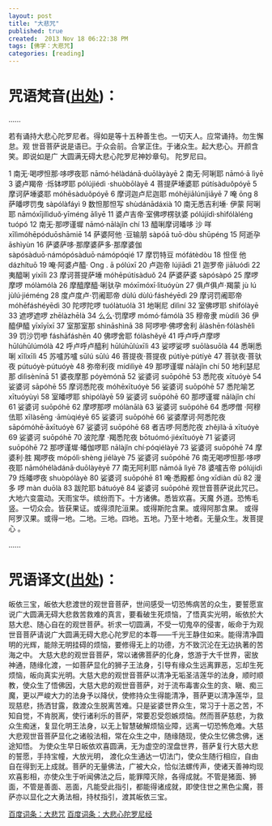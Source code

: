 ```yaml
---
layout: post
title: "大悲咒"
published: true
created:  2013 Nov 18 06:22:38 PM
tags: [佛学：大悲咒]
categories: [reading]
---
```



# 咒语梵音([出处](http://baike.baidu.com/view/752610.htm#4))：

......

若有诵持大悲心陀罗尼者。得如是等十五种善生也。一切天人。应常诵持。勿生懈怠。观
世音菩萨说是语已。于众会前。合掌正住。于诸众生。起大悲心。开颜含笑。即说如是广
大圆满无碍大悲心陀罗尼神妙章句。
陀罗尼曰。

1 南无·喝啰怛那·哆啰夜耶 
nāmó·hélàdánā·duōlàyàyē 
2 南无·阿唎耶 
nāmó·ā lìyē 
3 婆卢羯帝 ·烁钵啰耶 
pólújiédì ·shuòbōlàyē 
4 菩提萨埵婆耶 
pútísàduǒpóyē 
5 摩诃萨埵婆耶 
móhēsàduǒpóyē 
6 摩诃迦卢尼迦耶 
móhējiālúníjiāyē 
7 唵 
ōng 
8 萨皤啰罚曳 
sàpólàfáyì 
9 数怛那怛写 
shùdánādáxià 
10 南无悉吉利埵· 伊蒙 阿唎耶 
nāmóxījílìduǒ·yīméng ālìyē 
11 婆卢吉帝·室佛啰楞驮婆 
pólújídì·shìfólàléng tuópó 
12 南无·那啰谨墀 
nāmó·nālàjǐn chí 
13 醯唎摩诃皤哆 沙 咩 
xīlìmóhēpóduōshāmiē 
14 萨婆阿他 ·豆输朋 
sàpóā tuō·dòu shūpéng 
15 阿逝孕 
āshìyùn 
16 萨婆萨哆·那摩婆萨多·那摩婆伽 
sàpósàduō·námópósàduō·námópóqié 
17 摩罚特豆 
mófátèdòu 
18 怛侄 他 
dázhítuō 
19 唵·阿婆卢醯· 
Ong . ā pólúxī 
20 卢迦帝 
lújiādì 
21 迦罗帝 
jiāluódì 
22 夷醯唎 
yíxīlì 
23 摩诃菩提萨埵 
móhēpútísàduǒ 
24 萨婆萨婆 
sàpósàpó 
25 摩啰摩啰 
mólàmólà 
26 摩醯摩醯·唎驮孕 
móxīmóxī·lìtuóyùn 
27 俱卢俱卢·羯蒙 
jù lú jùlú·jiéméng 
28 度卢度卢·罚阇耶帝 
dùlú dùlú·fáshéyēdì 
29 摩诃罚阇耶帝 
móhēfáshéyēdì 
30 陀啰陀啰 
tuólàtuólà 
31 地唎尼 
dìlìní 
32 室佛啰耶 
shìfólàyē 
33 遮啰遮啰 
zhēlàzhēlà 
34 么么·罚摩啰 
mómó·fámólà 
35 穆帝隶 
mùdìlì 
36 伊醯伊醯 
yīxīyīxī 
37 室那室那 
shìnāshìnā 
38 阿啰嘇·佛啰舍利 
ālàshēn·fólàshělì 
39 罚沙罚嘇 
fáshāfáshēn 
40 佛啰舍耶 
fólàshěyē 
41 呼卢呼卢摩啰 
hūlúhūlúmólà 
42 呼卢呼卢醯利 
hūlúhūlúxīlì 
43 娑啰娑啰 
suōlàsuōlà 
44 悉唎悉唎 
xīlìxīlì 
45 苏嚧苏嚧 
sūlú sūlú 
46 菩提夜·菩提夜 
pútíyè·pútíyè 
47 菩驮夜·菩驮夜 
pútuóyè·pútuóyè 
48 弥帝利夜 
mídìlìyè 
49 那啰谨墀 
nālàjǐn chí 
50 地利瑟尼那 
dìlìsènínā 
51 婆夜摩那 
póyèmónā 
52 娑婆诃 
suōpóhē 
53 悉陀夜 
xītuóyè 
54 娑婆诃 
sāpóhē 
55 摩诃悉陀夜 
móhēxītuóyè 
56 娑婆诃 
suōpóhē 
57 悉陀喻艺 
xītuóyùyì 
58 室皤啰耶 
shìpólàyē 
59 娑婆诃 
suōpóhē 
60 那啰谨墀 
nālàjǐn chí 
61 娑婆诃 
suōpóhē 
62 摩啰那啰 
mólànālà 
63 娑婆诃 
suōpóhē 
64 悉啰僧 ·阿穆佉耶 
xīlàsēng ·āmùqiéyē 
65 娑婆诃 
suōpóhē 
66 娑婆摩诃·阿悉陀夜 
sāpómóhē·āxītuóyè 
67 娑婆诃 
suōpóhē 
68 者吉啰·阿悉陀夜 
zhějílà·ā xītuóyè 
69 娑婆诃 
suōpóhē 
70 波陀摩 ·羯悉陀夜 
bōtuómó·jiéxītuóyè 
71 娑婆诃 
suōpóhē 
72 那啰谨墀·皤伽啰耶 
nālàjǐn chí·póqiélàyē 
73 娑婆诃 
suōpóhē 
74 摩婆利·胜 羯啰夜 
mópólì·shèng jiélàyè 
75 娑婆诃 
suōpóhē 
76 南无喝啰怛那·哆啰夜耶 
nāmóhélàdánā·duōlàyèyē 
77 南无阿利耶 
nāmóā lìyē 
78 婆嚧吉帝 
pólújídì 
79 烁皤啰夜 
shuòpólàyè 
80 娑婆诃 
suōpóhē 
81 唵·悉殿都 
ōng·xīdiàn dū 
82 漫 多 啰 
màn duōlà 
83 跋陀耶 
bátuóyě 
84 娑婆诃 
suōpóhē 
观世音菩萨说此咒已。大地六变震动。天雨宝华。缤纷而下。十方诸佛。悉皆欢喜。天魔
外道。恐怖毛竖。一切众会。皆获果证。或得须陀洹果。或得斯陀含果。或得阿那含果。
或得阿罗汉果。或得一地。二地。三地。四地。五地。乃至十地者。无量众生。发菩提心
。

......


# 咒语译文([出处](http://baike.baidu.com/view/15884.htm))：

皈依三宝，皈依大悲渡世的观世音菩萨，世间感受一切恐怖病苦的众生，要誓愿宣说广大圆满无碍大悲救苦救难的真言，要看破生死烦恼，了悟真实光明，皈依於大慈大悲、随心自在的观世菩萨。祈求一切圆满，不受一切鬼卒的侵害，皈命于为观世音菩萨请说广大圆满无碍大悲心陀罗尼的本尊——千光王静住如来。能得清净圆明的光辉，能除无明挂碍的烦恼，要修得无上的功德，方不致沉沦在无边执著的苦海之中。
大慈大悲的观世音菩萨，常以诸佛菩萨的化身，悠游于大千世界，密放神通，随缘化渡，一如菩萨显化的狮子王法身，引导有缘众生远离罪恶，忘却生死烦恼，皈向真实光明。大慈大悲的观世音菩萨以清净无垢圣洁莲华的法身，顺时顺教，使众生了悟佛因，大慈大悲的观世音菩萨，对于流布毒害众生的贪、瞋、痴三魔，更以严峻大力的法身予以降伏，使修持众生得能清净，菩萨更以清净莲华，显现慈悲，扬洒甘露，救渡众生脱离苦难。只是娑婆世界众生，常习于十恶之苦，不知自觉，不肯脱离，使行诸利乐的菩萨，常要忍受怨嫉烦恼。然而菩萨慈悲，为救众生痴迷，复显化明王法身，以无上智慧破解烦恼业障，远离一切恐怖危难。大慈大悲观世音菩萨显化之诸般法相，常在众生之中，随缘随现，使众生忆佛念佛，迷途知悟。
为使众生早日皈依欢喜圆满，无为虚空的涅盘世界，菩萨复行大慈大悲的誓愿，手持宝幢，大放光明， 渡化众生通达一切法门，使众生随行相应，自由自在得到无上成就。菩萨的无量佛法，广被大众，恰似法螺传声，使诸天善神均现欢喜影相，亦使众生于听闻佛法之后，能罪障灭除，各得成就。不管是猪面、狮面，不管是善面、恶面，凡能受此指引，都能得诸成就，即使住世之黑色尘魔，菩萨亦以显化之大勇法相，持杖指引，渡其皈依三宝。

[百度词条：大悲咒](http://baike.baidu.com/view/15884.htm)
[百度词条：大悲心陀罗尼经](http://baike.baidu.com/view/752610.htm)

